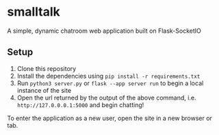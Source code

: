 # smalltalk
A simple, dynamic chatroom web application built on Flask-SocketIO

## Setup
1. Clone this repository
2. Install the dependencies using `pip install -r requirements.txt`
3. Run `python3 server.py` or `flask --app server run` to begin a local instance of the site
4. Open the url returned by the output of the above command, i.e. `http://127.0.0.0.1:5000` and begin chatting!

To enter the application as a new user, open the site in a new browser or tab. 
